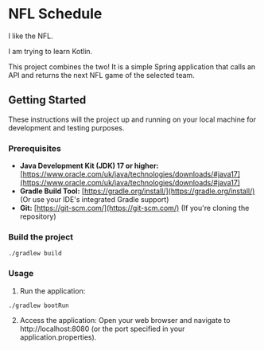 # NFL Schedule

I like the NFL.

I am trying to learn Kotlin.

This project combines the two! It is a simple Spring application that calls an API and returns the next NFL game of the selected team. 

## Getting Started

These instructions will the project up and running on your local machine for development and testing purposes.

### Prerequisites

* **Java Development Kit (JDK) 17 or higher:** [https://www.oracle.com/uk/java/technologies/downloads/#java17](https://www.oracle.com/uk/java/technologies/downloads/#java17)
* **Gradle Build Tool:** [https://gradle.org/install/](https://gradle.org/install/) (Or use your IDE's integrated Gradle support)
* **Git:** [https://git-scm.com/](https://git-scm.com/) (If you're cloning the repository)


### Build the project
```
./gradlew build
```
### Usage
1. Run the application:
```
./gradlew bootRun
```
2. Access the application: Open your web browser and navigate to http://localhost:8080 (or the port specified in your application.properties).

